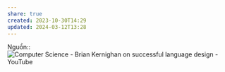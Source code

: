 ```yaml
---
share: true
created: 2023-10-30T14:29
updated: 2024-03-12T13:28
---
```


Nguồn:: ![Computer Science - Brian Kernighan on successful language design - YouTube](https://youtu.be/Sg4U4r_AgJU?si=aYt8PJjJWOvdjkC_&t=735)